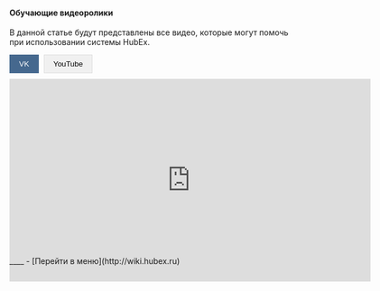 #### Обучающие видеоролики
В данной статье будут представлены все видео, которые могут помочь при использовании системы HubEx.
<html>
<meta charset="utf-8">
<title>Быстрый переход внутри документа</title>
<head>
     <style>
          .video-source-selector {
          margin-bottom: 10px;
          }
          .source-btn {
            padding: 8px 16px;
            background: #f0f0f0;
            border: 1px solid #ddd;
            cursor: pointer;
            margin-right: 5px;
          }
          .source-btn.active {
            background: #45688e;
            color: white;
            border-color: #45688e;
          }
          .video-frame {
            width: 560px;
            height: 315px;
          }
     </style>
</head>

<body>

<div class="video-player-container">
  <div class="video-source-selector">
    <button class="source-btn active" data-source="youtube">VK</button>
    <button class="source-btn" data-source="vk">YouTube</button>
  </div>
  
  <div class="video-embed">
    <!-- VK плеер (по умолчанию видимый) -->
    <div class="video-frame vk-frame" style="display: block;">
      <iframe src="https://vkvideo.ru/video_ext.php?oid=-56338600&id=456246619&hd=1&autoplay=1" width="640" height="360" allow="autoplay; encrypted-media; fullscreen; picture-in-picture; screen-wake-lock;" frameborder="0" allowfullscreen></iframe>
    </div>
    <!-- YouTube плеер (изначально скрыт) -->
    <div class="video-frame youtube-frame" style="display: none;">
      <iframe width="560" height="315" src="https://www.youtube.com/embed/KZbrcQg4IKY" frameborder="0" allowfullscreen></iframe>
    </div>
  </div>
</div>

<script>
    document.querySelectorAll('.source-btn').forEach(button => {
        button.addEventListener('click', function() {
            // Удаляем активный класс у всех кнопок
            document.querySelectorAll('.source-btn').forEach(btn => {
                btn.classList.remove('active');
            });
            
            // Добавляем активный класс текущей кнопке
            this.classList.add('active');
            
            // Скрываем все плееры
            document.querySelectorAll('.video-frame').forEach(frame => {
                frame.style.display = 'none';
            });
            
            // Показываем выбранный плеер
            const source = this.getAttribute('data-source');
            document.querySelector(`.${source}-frame`).style.display = 'block';
        });
    });
</script>

</body>
</html>
____
- [Перейти в меню](http://wiki.hubex.ru)
